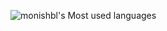 ![monishbl's Most used languages](https://github-readme-stats.vercel.app/api/top-langs?username=monishbl&show_icons=true&count_private=true&theme=gotham)

